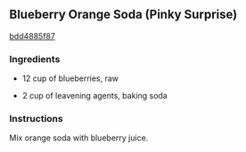 ## Blueberry Orange Soda (Pinky Surprise)

[bdd4885f87](http://www.food.com/recipe/blueberry-orange-soda-pinky-surprise-463181)

### Ingredients

 - 12 cup of blueberries, raw

 - 2 cup of leavening agents, baking soda

### Instructions

Mix orange soda with blueberry juice.